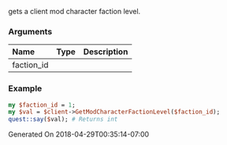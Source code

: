 gets a client mod character faction level.
### Arguments
**Name**|**Type**|**Description**
:---|:---|:---
faction_id||

### Example

```perl
my $faction_id = 1;
my $val = $client->GetModCharacterFactionLevel($faction_id);
quest::say($val); # Returns int
```


Generated On 2018-04-29T00:35:14-07:00